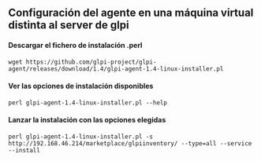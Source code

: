 ## Configuración del agente en una máquina virtual distinta al server de glpi

#### Descargar el fichero de instalación .perl

```shell
wget https://github.com/glpi-project/glpi-agent/releases/download/1.4/glpi-agent-1.4-linux-installer.pl
```

#### Ver las opciones de instalación disponibles

```shell
perl glpi-agent-1.4-linux-installer.pl --help
```

#### Lanzar la instalación con las opciones elegidas

```shell
perl glpi-agent-1.4-linux-installer.pl -s http://192.168.46.214/marketplace/glpiinventory/ --type=all --service --install
```


